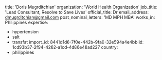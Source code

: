 title: 'Doris Mugrditchian'
organization: 'World Health Organization'
job_title: 'Lead Consultant, Resolve to Save Lives'
official_title: Dr
email_address: dmugrditchian@gmail.com
post_nominal_letters: 'MD MPH MBA'
works_in: Philippines
expertise:
  - hypertension
  - salt
  - transfat
import_id: 8441d1d6-7f0e-442b-9fa0-32e594a4e4bb
id: 1cd93b37-2f94-4262-a1cd-4d86e48ad227
country:
  - philippines
